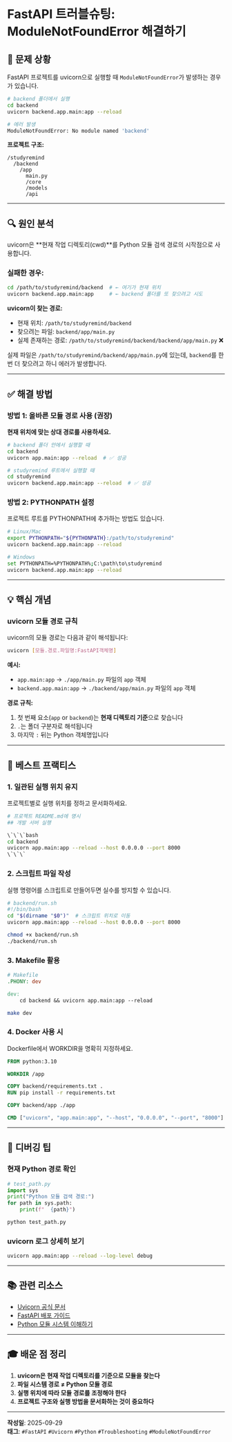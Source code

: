 # FastAPI 트러블슈팅: ModuleNotFoundError 해결하기

## 🐛 문제 상황

FastAPI 프로젝트를 uvicorn으로 실행할 때 `ModuleNotFoundError`가 발생하는 경우가 있습니다.

```bash
# backend 폴더에서 실행
cd backend
uvicorn backend.app.main:app --reload

# 에러 발생
ModuleNotFoundError: No module named 'backend'
```

**프로젝트 구조:**

```
/studyremind
  /backend
    /app
      main.py
      /core
      /models
      /api
```

---

## 🔍 원인 분석

uvicorn은 **현재 작업 디렉토리(cwd)**를 Python 모듈 검색 경로의 시작점으로 사용합니다.

### 실패한 경우:

```bash
cd /path/to/studyremind/backend  # ← 여기가 현재 위치
uvicorn backend.app.main:app     # ← backend 폴더를 또 찾으려고 시도
```

**uvicorn이 찾는 경로:**

- 현재 위치: `/path/to/studyremind/backend`
- 찾으려는 파일: `backend/app/main.py`
- 실제 존재하는 경로: `/path/to/studyremind/backend/backend/app/main.py` ❌

실제 파일은 `/path/to/studyremind/backend/app/main.py`에 있는데, `backend`를 한 번 더 찾으려고 하니 에러가 발생합니다.

---

## ✅ 해결 방법

### 방법 1: 올바른 모듈 경로 사용 (권장)

**현재 위치에 맞는 상대 경로를 사용하세요.**

```bash
# backend 폴더 안에서 실행할 때
cd backend
uvicorn app.main:app --reload  # ✅ 성공

# studyremind 루트에서 실행할 때
cd studyremind
uvicorn backend.app.main:app --reload  # ✅ 성공
```

### 방법 2: PYTHONPATH 설정

프로젝트 루트를 PYTHONPATH에 추가하는 방법도 있습니다.

```bash
# Linux/Mac
export PYTHONPATH="${PYTHONPATH}:/path/to/studyremind"
uvicorn backend.app.main:app --reload

# Windows
set PYTHONPATH=%PYTHONPATH%;C:\path\to\studyremind
uvicorn backend.app.main:app --reload
```

---

## 💡 핵심 개념

### uvicorn 모듈 경로 규칙

uvicorn의 모듈 경로는 다음과 같이 해석됩니다:

```bash
uvicorn [모듈.경로.파일명:FastAPI객체명]
```

**예시:**

- `app.main:app` → `./app/main.py` 파일의 `app` 객체
- `backend.app.main:app` → `./backend/app/main.py` 파일의 `app` 객체

**경로 규칙:**

1. 첫 번째 요소(`app` or `backend`)는 **현재 디렉토리 기준**으로 찾습니다
2. `.`는 폴더 구분자로 해석됩니다
3. 마지막 `:` 뒤는 Python 객체명입니다

---

## 🎯 베스트 프랙티스

### 1. 일관된 실행 위치 유지

프로젝트별로 실행 위치를 정하고 문서화하세요.

```bash
# 프로젝트 README.md에 명시
## 개발 서버 실행

\`\`\`bash
cd backend
uvicorn app.main:app --reload --host 0.0.0.0 --port 8000
\`\`\`
```

### 2. 스크립트 파일 작성

실행 명령어를 스크립트로 만들어두면 실수를 방지할 수 있습니다.

```bash
# backend/run.sh
#!/bin/bash
cd "$(dirname "$0")"  # 스크립트 위치로 이동
uvicorn app.main:app --reload --host 0.0.0.0 --port 8000
```

```bash
chmod +x backend/run.sh
./backend/run.sh
```

### 3. Makefile 활용

```makefile
# Makefile
.PHONY: dev

dev:
	cd backend && uvicorn app.main:app --reload
```

```bash
make dev
```

### 4. Docker 사용 시

Dockerfile에서 WORKDIR을 명확히 지정하세요.

```dockerfile
FROM python:3.10

WORKDIR /app

COPY backend/requirements.txt .
RUN pip install -r requirements.txt

COPY backend/app ./app

CMD ["uvicorn", "app.main:app", "--host", "0.0.0.0", "--port", "8000"]
```

---

## 🔧 디버깅 팁

### 현재 Python 경로 확인

```python
# test_path.py
import sys
print("Python 모듈 검색 경로:")
for path in sys.path:
    print(f"  {path}")
```

```bash
python test_path.py
```

### uvicorn 로그 상세히 보기

```bash
uvicorn app.main:app --reload --log-level debug
```

---

## 📚 관련 리소스

- [Uvicorn 공식 문서](https://www.uvicorn.org/)
- [FastAPI 배포 가이드](https://fastapi.tiangolo.com/deployment/)
- [Python 모듈 시스템 이해하기](https://docs.python.org/3/tutorial/modules.html)

---

## 🎓 배운 점 정리

1. **uvicorn은 현재 작업 디렉토리를 기준으로 모듈을 찾는다**
2. **파일 시스템 경로 ≠ Python 모듈 경로**
3. **실행 위치에 따라 모듈 경로를 조정해야 한다**
4. **프로젝트 구조와 실행 방법을 문서화하는 것이 중요하다**

---

**작성일**: 2025-09-29  
**태그**: `#FastAPI` `#Uvicorn` `#Python` `#Troubleshooting` `#ModuleNotFoundError`
